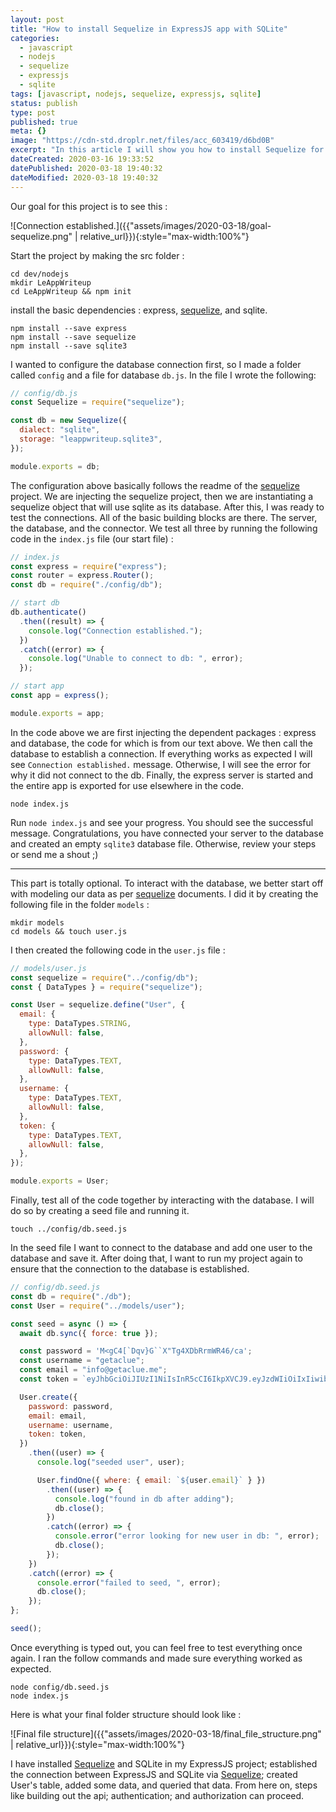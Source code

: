 ```yaml
---
layout: post
title: "How to install Sequelize in ExpressJS app with SQLite"
categories:
  - javascript
  - nodejs
  - sequelize
  - expressjs
  - sqlite
tags: [javascript, nodejs, sequelize, expressjs, sqlite]
status: publish
type: post
published: true
meta: {}
image: "https://cdn-std.droplr.net/files/acc_603419/d6bd0B"
excerpt: "In this article I will show you how to install Sequelize for use in a basic ExpressJS app with SQLite."
dateCreated: 2020-03-16 19:33:52
datePublished: 2020-03-18 19:40:32
dateModified: 2020-03-18 19:40:32
---
```


Our goal for this project is to see this :

![Connection established.]({{"assets/images/2020-03-18/goal-sequelize.png" | relative_url}}){:style="max-width:100%"}

Start the project by making the src folder :

```shell
cd dev/nodejs
mkdir LeAppWriteup
cd LeAppWriteup && npm init
```

install the basic dependencies : express, [sequelize], and sqlite.

```shell
npm install --save express
npm install --save sequelize
npm install --save sqlite3
```

I wanted to configure the database connection first, so I made a folder called `config` and a file for database `db.js`. In the file I wrote the following:

```js
// config/db.js
const Sequelize = require("sequelize");

const db = new Sequelize({
  dialect: "sqlite",
  storage: "leappwriteup.sqlite3",
});

module.exports = db;
```

The configuration above basically follows the readme of the [sequelize] project. We are injecting the sequelize project, then we are instantiating a sequelize object that will use sqlite as its database. After this, I was ready to test the connections. All of the basic building blocks are there. The server, the database, and the connector. We test all three by running the following code in the `index.js` file (our start file) :

```js
// index.js
const express = require("express");
const router = express.Router();
const db = require("./config/db");

// start db
db.authenticate()
  .then((result) => {
    console.log("Connection established.");
  })
  .catch((error) => {
    console.log("Unable to connect to db: ", error);
  });

// start app
const app = express();

module.exports = app;
```

In the code above we are first injecting the dependent packages : express and database, the code for which is from our text above. We then call the database to establish a connection. If everything works as expected I will see `Connection established.` message. Otherwise, I will see the error for why it did not connect to the db. Finally, the express server is started and the entire app is exported for use elsewhere in the code.

```shell
node index.js
```

Run `node index.js` and see your progress. You should see the successful message. Congratulations, you have connected your server to the database and created an empty `sqlite3` database file. Otherwise, review your steps or send me a shout ;)

---

This part is totally optional. To interact with the database, we better start off with modeling our data as per [sequelize] documents. I did it by creating the following file in the folder `models` :

```shell
mkdir models
cd models && touch user.js
```

I then created the following code in the `user.js` file :

```js
// models/user.js
const sequelize = require("../config/db");
const { DataTypes } = require("sequelize");

const User = sequelize.define("User", {
  email: {
    type: DataTypes.STRING,
    allowNull: false,
  },
  password: {
    type: DataTypes.TEXT,
    allowNull: false,
  },
  username: {
    type: DataTypes.TEXT,
    allowNull: false,
  },
  token: {
    type: DataTypes.TEXT,
    allowNull: false,
  },
});

module.exports = User;
```

Finally, test all of the code together by interacting with the database. I will do so by creating a seed file and running it.

```shell
touch ../config/db.seed.js
```

In the seed file I want to connect to the database and add one user to the database and save it. After doing that, I want to run my project again to ensure that the connection to the database is established.

```js
// config/db.seed.js
const db = require("./db");
const User = require("../models/user");

const seed = async () => {
  await db.sync({ force: true });

  const password = 'M<gC4[`Dqv}G``X"Tg4XDbRrmWR46/ca';
  const username = "getaclue";
  const email = "info@getaclue.me";
  const token = `eyJhbGciOiJIUzI1NiIsInR5cCI6IkpXVCJ9.eyJzdWIiOiIxIiwibmFtZSI6ImluZm9AZ2V0YWNsdWUubWUiLCJpYXQiOjE1MTYyMzkwMjJ9._lImbjluzsOJSy-hlDzEOasZRSd8YuQ_9hBmmCvSvp0`;

  User.create({
    password: password,
    email: email,
    username: username,
    token: token,
  })
    .then((user) => {
      console.log("seeded user", user);

      User.findOne({ where: { email: `${user.email}` } })
        .then((user) => {
          console.log("found in db after adding");
          db.close();
        })
        .catch((error) => {
          console.error("error looking for new user in db: ", error);
          db.close();
        });
    })
    .catch((error) => {
      console.error("failed to seed, ", error);
      db.close();
    });
};

seed();
```

Once everything is typed out, you can feel free to test everything once again. I ran the follow commands and made sure everything worked as expected.

```shell
node config/db.seed.js
node index.js
```

Here is what your final folder structure should look like :

![Final file structure]({{"assets/images/2020-03-18/final_file_structure.png" | relative_url}}){:style="max-width:100%"}

I have installed [Sequelize] and SQLite in my ExpressJS project; established the connection between ExpressJS and SQLite via [Sequelize]; created User's table, added some data, and queried that data. From here on, steps like building out the api; authentication; and authorization can proceed.

[sequelize]: https://sequelize.org/v5/manual/getting-started.html
